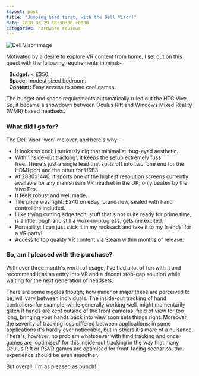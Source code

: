 ```yaml
---
layout: post
title: "Jumping head first, with the Dell Visor!"
date: 2018-03-29 18:30:00 +0000
categories: hardware reviews
---
```

![Dell Visor image](https://pisces.bbystatic.com/image2/BestBuy_US/images/products/6084/6084412_rd.jpg)

Motivated by a desire to explore VR content from home, I set out on this quest with the following requirements in mind:-

&nbsp;&nbsp;**Budget:** < £350.  
&nbsp;&nbsp;**Space:** modest sized bedroom.  
&nbsp;&nbsp;**Content:** Easy access to some cool games.

The budget and space requirements automatically ruled out the HTC Vive. So, it became a showdown between Oculus Rift and Windows Mixed Reality (WMR) based headsets.

### What did I go for?  
The Dell Visor 'won' me over, and here's why:-  
- It looks so cool: I seriously dig that minimalist, bug-eyed aesthetic.
-  With 'Inside-out tracking', it keeps the setup extremely fuss free. There's just a single lead that splits off into two: one end for the HDMI port and the other for USB3.
- At 2880x1440, it sports one of the highest resolution screens currently available for any mainstream VR headset in the UK; only beaten by the Vive Pro.
- It feels robust and well made.
- The price was right: £240 on eBay, brand new, sealed with hand controllers included.
- I like trying cutting edge tech; stuff that's not quite ready for prime time, is a little rough and still a work-in-progress, gets me excited.
- Portability: I can just stick it in my rucksack and take it to my friends' for a VR party!
- Access to top quality VR content via Steam within months of release.

### So, am I pleased with the purchase?  
With over three month's worth of usage, I've had a lot of fun with it and recommend it as an entry into VR and a decent stop-gap solution while waiting for the next generation of headsets.

There are some niggles though; how minor or major these are perceived to be, will vary between individuals. The inside-out tracking of hand controllers, for example, while generally working well, might momentarily glitch if hands are kept outside of the front cameras' field of view for too long, bringing your hands back into view soon sets things right. Moreover, the severity of tracking loss differed between applications; in some applications it's hardly ever noticeable, but in others it's more of a nuisance. There's, however, no problem whatsoever with hmd tracking and once games are 'optimised' for this inside-out tracking in the way that many Oculus Rift or PSVR games are optimised for front-facing scenarios, the experience should be even smoother.

But overall: I'm as pleased as punch!

